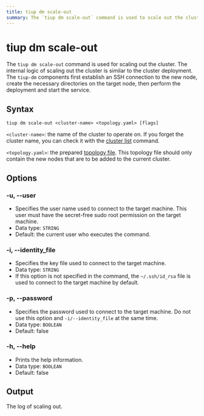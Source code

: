 ```yaml
---
title: tiup dm scale-out
summary: The `tiup dm scale-out` command is used to scale out the cluster by establishing an SSH connection to the new node, creating necessary directories, deploying, and starting the service.
---
```


# tiup dm scale-out

The `tiup dm scale-out` command is used for scaling out the cluster. The internal logic of scaling out the cluster is similar to the cluster deployment. The `tiup-dm` components first establish an SSH connection to the new node, create the necessary directories on the target node, then perform the deployment and start the service.

## Syntax

```shell
tiup dm scale-out <cluster-name> <topology.yaml> [flags]
```

`<cluster-name>`: the name of the cluster to operate on. If you forget the cluster name, you can check it with the [cluster list](/tiup/tiup-component-dm-list.md) command.

`<topology.yaml>`: the prepared [topology file](/tiup/tiup-dm-topology-reference.md). This topology file should only contain the new nodes that are to be added to the current cluster.

## Options

### -u, --user

- Specifies the user name used to connect to the target machine. This user must have the secret-free sudo root permission on the target machine.
- Data type: `STRING`
- Default: the current user who executes the command.

### -i, --identity_file

- Specifies the key file used to connect to the target machine.
- Data type: `STRING`
- If this option is not specified in the command, the `~/.ssh/id_rsa` file is used to connect to the target machine by default.

### -p, --password

- Specifies the password used to connect to the target machine. Do not use this option and `-i/--identity_file` at the same time.
- Data type: `BOOLEAN`
- Default: false

### -h, --help

- Prints the help information.
- Data type: `BOOLEAN`
- Default: false

## Output

The log of scaling out.

